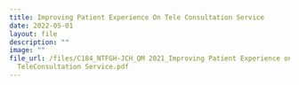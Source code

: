 ```yaml
---
title: Improving Patient Experience On Tele Consultation Service
date: 2022-05-01
layout: file
description: ""
image: ""
file_url: /files/C184_NTFGH-JCH_QM 2021_Improving Patient Experience on
  TeleConsultation Service.pdf
---
```


